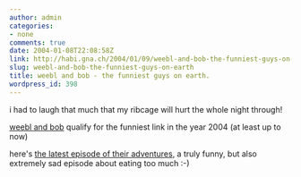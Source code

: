 ```yaml
---
author: admin
categories:
- none
comments: true
date: 2004-01-08T22:08:58Z
link: http://habi.gna.ch/2004/01/09/weebl-and-bob-the-funniest-guys-on-earth/
slug: weebl-and-bob-the-funniest-guys-on-earth
title: weebl and bob - the funniest guys on earth.
wordpress_id: 398
---
```


i had to laugh that much that my ribcage will hurt the whole night through!

[weebl and bob](http://www.weebl.jolt.co.uk/) qualify for the funniest link in the year 2004 (at least up to now)

here's [the latest episode of their adventures](http://www.weebl.jolt.co.uk/diet.htm), a truly funny, but also extremely sad episode about eating too much :-)
